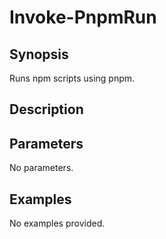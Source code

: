 # Invoke-PnpmRun

## Synopsis

Runs npm scripts using pnpm.

## Description



## Parameters
No parameters.
## Examples
No examples provided.
